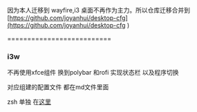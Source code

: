 
因为本人迁移到 wayfire,i3 桌面不再作为主力。所以仓库迁移合并到 [https://github.com/joyanhui/desktop-cfg](https://github.com/joyanhui/desktop-cfg
)


==========================
### i3w

不再使用xfce组件  换到polybar 和rofi 实现状态栏 以及程序切换

对应组建的配置文件 都在md文件里面



zsh 单独 在[这里](https://github.com/joyanhui/oh-my-zsh)
